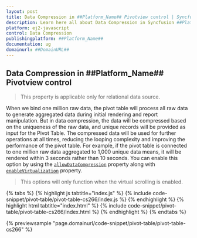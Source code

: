 ```yaml
---
layout: post
title: Data Compression in ##Platform_Name## Pivotview control | Syncfusion
description: Learn here all about Data Compression in Syncfusion ##Platform_Name## Pivotview control of Syncfusion Essential JS 2 and more.
platform: ej2-javascript
control: Data Compression 
publishingplatform: ##Platform_Name##
documentation: ug
domainurl: ##DomainURL##
---
```


<!-- markdownlint-disable MD036 -->

## Data Compression in ##Platform_Name## Pivotview control

> This property is applicable only for relational data source.

When we bind one million raw data, the pivot table will process all raw data to generate aggregated data during initial rendering and report manipulation. But in data compression, the data will be compressed based on the uniqueness of the raw data, and unique records will be provided as input for the Pivot Table. The compressed data will be used for further operations at all times, reducing the looping complexity and improving the performance of the pivot table. For example, if the pivot table  is connected to one million raw data aggregated to 1,000 unique data means, it will be rendered within 3 seconds rather than 10 seconds. You can enable this option by using the [`allowDataCompression`](https://ej2.syncfusion.com/documentation/api/pivotview/#allowdatacompression) property along with [`enableVirtualization`](https://ej2.syncfusion.com/documentation/api/pivotview/#enablevirtualization) property.

> This options will only function when the virtual scrolling is enabled.

{% tabs %}
{% highlight js tabtitle="index.js" %}
{% include code-snippet/pivot-table/pivot-table-cs266/index.js %}
{% endhighlight %}
{% highlight html tabtitle="index.html" %}
{% include code-snippet/pivot-table/pivot-table-cs266/index.html %}
{% endhighlight %}
{% endtabs %}
        
{% previewsample "page.domainurl/code-snippet/pivot-table/pivot-table-cs266" %}